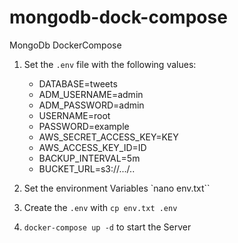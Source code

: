 # mongodb-dock-compose

MongoDb DockerCompose

1) Set the `.env` file with the following values:

    * DATABASE=tweets
    * ADM_USERNAME=admin
    * ADM_PASSWORD=admin
    * USERNAME=root
    * PASSWORD=example
    * AWS_SECRET_ACCESS_KEY=KEY
    * AWS_ACCESS_KEY_ID=ID
    * BACKUP_INTERVAL=5m
    * BUCKET_URL=s3://.../..

2) Set the environment Variables `nano env.txt``

3) Create the `.env` with `cp env.txt .env`

4) `docker-compose up -d` to start the Server